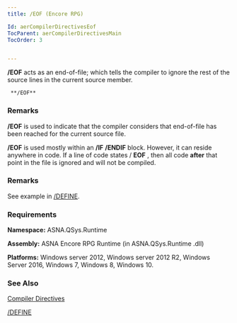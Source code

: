 ```yaml
---
title: /EOF (Encore RPG)

Id: aerCompilerDirectivesEof
TocParent: aerCompilerDirectivesMain
TocOrder: 3


---
```


**/EOF** acts as an end-of-file; which tells the compiler to ignore the rest of the source lines in the current source member. 

```
 **/EOF**       
```

### Remarks
**/EOF** is used to indicate that the compiler considers that end-of-file has been reached for the current source file. 

**/EOF** is used mostly within an **/IF** **/ENDIF** block. However, it can reside anywhere in code. If a line of code states / **EOF** , then all code **after** that point in the file is ignored and will not be compiled. 

### Remarks
See example in [/DEFINE](ecrCompilerDirectivesDefine.html). 

### Requirements
**Namespace:** ASNA.QSys.Runtime 

**Assembly:** ASNA Encore RPG Runtime (in ASNA.QSys.Runtime .dll) 

**Platforms:** Windows server 2012, Windows server 2012 R2, Windows Server 2016, Windows 7, Windows 8, Windows 10. 

### See Also
[Compiler Directives](ecrCompilerDirectivesMain.html) 

[/DEFINE](ecrCompilerDirectivesDefine.html) 
